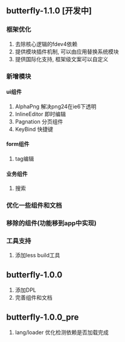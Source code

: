 ## butterfly-1.1.0 [开发中]

### 框架优化
1. 去除核心逻辑的fdev4依赖
2. 提供模块插件机制, 可以由应用替换系统模块
3. 提供国际化支持, 框架级文案可以自定义

### 新增模块
#### ui组件
1. AlphaPng      解决png24在ie6下透明
2. InlineEditor  即时编辑
3. Pagnation     分页组件
4. KeyBind       快捷键

#### form组件
1. tag编辑
  
#### 业务组件
1. 搜索


### 优化一些组件和文档

### 移除的组件(功能移到app中实现)

### 工具支持
1. 添加less build工具

## butterfly-1.0.0

1. 添加DPL
2. 完善组件和文档

## butterfly-1.0.0_pre

1. lang/loader 优化检测依赖是否加载完成
